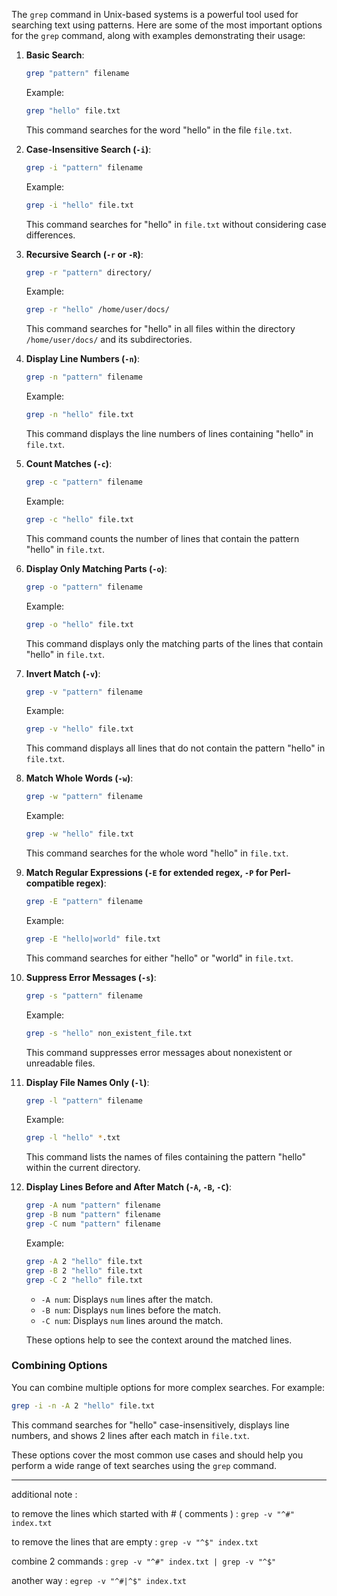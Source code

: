 The `grep` command in Unix-based systems is a powerful tool used for searching text using patterns. Here are some of the most important options for the `grep` command, along with examples demonstrating their usage:

1. **Basic Search**:
   ```sh
   grep "pattern" filename
   ```
   Example:
   ```sh
   grep "hello" file.txt
   ```
   This command searches for the word "hello" in the file `file.txt`.

2. **Case-Insensitive Search (`-i`)**:
   ```sh
   grep -i "pattern" filename
   ```
   Example:
   ```sh
   grep -i "hello" file.txt
   ```
   This command searches for "hello" in `file.txt` without considering case differences.

3. **Recursive Search (`-r` or `-R`)**:
   ```sh
   grep -r "pattern" directory/
   ```
   Example:
   ```sh
   grep -r "hello" /home/user/docs/
   ```
   This command searches for "hello" in all files within the directory `/home/user/docs/` and its subdirectories.

4. **Display Line Numbers (`-n`)**:
   ```sh
   grep -n "pattern" filename
   ```
   Example:
   ```sh
   grep -n "hello" file.txt
   ```
   This command displays the line numbers of lines containing "hello" in `file.txt`.

5. **Count Matches (`-c`)**:
   ```sh
   grep -c "pattern" filename
   ```
   Example:
   ```sh
   grep -c "hello" file.txt
   ```
   This command counts the number of lines that contain the pattern "hello" in `file.txt`.

6. **Display Only Matching Parts (`-o`)**:
   ```sh
   grep -o "pattern" filename
   ```
   Example:
   ```sh
   grep -o "hello" file.txt
   ```
   This command displays only the matching parts of the lines that contain "hello" in `file.txt`.

7. **Invert Match (`-v`)**:
   ```sh
   grep -v "pattern" filename
   ```
   Example:
   ```sh
   grep -v "hello" file.txt
   ```
   This command displays all lines that do not contain the pattern "hello" in `file.txt`.

8. **Match Whole Words (`-w`)**:
   ```sh
   grep -w "pattern" filename
   ```
   Example:
   ```sh
   grep -w "hello" file.txt
   ```
   This command searches for the whole word "hello" in `file.txt`.

9. **Match Regular Expressions (`-E` for extended regex, `-P` for Perl-compatible regex)**:
   ```sh
   grep -E "pattern" filename
   ```
   Example:
   ```sh
   grep -E "hello|world" file.txt
   ```
   This command searches for either "hello" or "world" in `file.txt`.

10. **Suppress Error Messages (`-s`)**:
    ```sh
    grep -s "pattern" filename
    ```
    Example:
    ```sh
    grep -s "hello" non_existent_file.txt
    ```
    This command suppresses error messages about nonexistent or unreadable files.

11. **Display File Names Only (`-l`)**:
    ```sh
    grep -l "pattern" filename
    ```
    Example:
    ```sh
    grep -l "hello" *.txt
    ```
    This command lists the names of files containing the pattern "hello" within the current directory.

12. **Display Lines Before and After Match (`-A`, `-B`, `-C`)**:
    ```sh
    grep -A num "pattern" filename
    grep -B num "pattern" filename
    grep -C num "pattern" filename
    ```
    Example:
    ```sh
    grep -A 2 "hello" file.txt
    grep -B 2 "hello" file.txt
    grep -C 2 "hello" file.txt
    ```
    - `-A num`: Displays `num` lines after the match.
    - `-B num`: Displays `num` lines before the match.
    - `-C num`: Displays `num` lines around the match.

    These options help to see the context around the matched lines.

### Combining Options
You can combine multiple options for more complex searches. For example:
```sh
grep -i -n -A 2 "hello" file.txt
```
This command searches for "hello" case-insensitively, displays line numbers, and shows 2 lines after each match in `file.txt`.

These options cover the most common use cases and should help you perform a wide range of text searches using the `grep` command.

<hr>

additional note : 

to remove the lines which started with # ( comments ) : `grep -v "^#" index.txt `

to remove the lines that are empty : `grep -v "^$" index.txt`

combine 2 commands : `grep -v "^#" index.txt | grep -v "^$" `

another way : ` egrep -v "^#|^$" index.txt `

